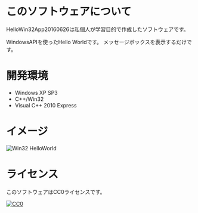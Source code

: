 # このソフトウェアについて #

HelloWin32App20160626は私個人が学習目的で作成したソフトウェアです。

WindowsAPIを使ったHello Worldです。
メッセージボックスを表示するだけです。

# 開発環境 #

* Windows XP SP3
* C++/Win32
* Visual C++ 2010 Express

# イメージ #

![Win32 HelloWorld](http://cdn-ak.f.st-hatena.com/images/fotolife/y/ytyaru/20160630/20160630091303.png)

# ライセンス #

このソフトウェアはCC0ライセンスです。

[![CC0](http://i.creativecommons.org/p/zero/1.0/88x31.png "CC0")](http://creativecommons.org/publicdomain/zero/1.0/deed.ja)
